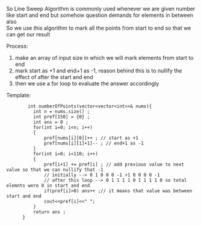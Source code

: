 So Line Sweep Algorithm is commonly used whenever we are given number  
like start and end but somehow question demands for elements in between also  
So we use this algorithm to mark all the points from start to end so that we can get our result   

Process:  
1. make an array of input size in which we will mark elements from start to end   
2. mark start as +1 and end+1 as -1,  reason behind this is to nullify the effect of after the start and end   
3. then we use a for loop to evaluate the answer accordingly   


Template: 
          
            int numberOfPoints(vector<vector<int>>& nums){
              int n = nums.size() ; 
              int pref[150] = {0} ;
              int ans = 0 ;  
              for(int i=0; i<n; i++)
              {
                  pref[nums[i][0]]++ ; // start as +1
                  pref[nums[i][1]+1]-- ; // end+1 as -1 
              }
              for(int i=0; i<110; i++)
              {
                  pref[i+1] += pref[i] ; // add previous value to next value so that we can nullify that -1 
                  // initially --> 0 1 0 0 0 -1 +1 0 0 0 0 -1
                  // after this loop --> 0 1 1 1 1 0 1 1 1 1 0 so total elemnts were 8 in start and end 
                  if(pref[i]>0) ans++ ;// it means that value was between start and end
                  cout<<pref[i]<<" ";
              }
              return ans ;
          }
          
